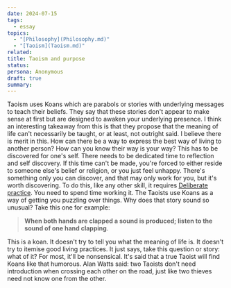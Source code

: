 ```yaml
---
date: 2024-07-15
tags:
  - essay
topics:
  - "[Philosophy](Philosophy.md)"
  - "[Taoism](Taoism.md)"
related: 
title: Taoism and purpose
status: 
persona: Anonymous
draft: true
summary: 
---
```

Taoism uses Koans which are parabols or stories with underlying messages to teach their beliefs. They say that these stories don't appear to make sense at first but are designed to awaken your underlying presence. I think an interesting takeaway from this is that they propose that the meaning of life can't necessarily be taught, or at least, not outright said. I believe there is merit in this. How can there be a way to express the best way of living to another person? How can you know their way is your way? This has to be discovered for one's self. There needs to be dedicated time to reflection and self discovery. If this time can't be made, you're forced to either reside to someone else's belief or religion, or you just feel unhappy. There's something only you can discover, and that may only work for you, but it's worth discovering. To do this, like any other skill, it requires [Deliberate practice](Deliberate%20practice.md). You need to spend time working it. The Taoists use Koans as a way of getting you puzzling over things. Why does that story sound so unusual? Take this one for example:

> **When both hands are clapped a sound is produced; listen to the sound of one hand clapping**.


This is a koan. It doesn't try to tell you what the meaning of life is. It doesn't try to itemise good living practices. It just says, take this question or story: what of it? For most, it'll be nonsensical. It's said that a true Taoist will find Koans like that humorous. Alan Watts said: two Taoists don't need introduction when crossing each other on the road, just like two thieves need not know one from the other. 


